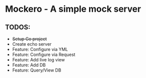 # Mockero - A simple mock server

## TODOS:
*  ~~Setup Go project~~
*  Create echo server
*  Feature: Configure via YML
*  Feature: Configure via Request
*  Feature: Add live log view
*  Feature: Add DB
*  Feature: Query/View DB

